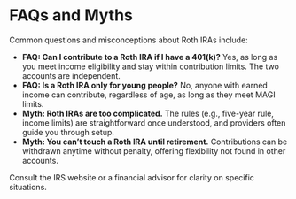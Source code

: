 # FAQs and Myths

Common questions and misconceptions about Roth IRAs include:

- **FAQ: Can I contribute to a Roth IRA if I have a 401(k)?** Yes, as long as you meet income eligibility and stay within contribution limits. The two accounts are independent.
- **FAQ: Is a Roth IRA only for young people?** No, anyone with earned income can contribute, regardless of age, as long as they meet MAGI limits.
- **Myth: Roth IRAs are too complicated.** The rules (e.g., five-year rule, income limits) are straightforward once understood, and providers often guide you through setup.
- **Myth: You can’t touch a Roth IRA until retirement.** Contributions can be withdrawn anytime without penalty, offering flexibility not found in other accounts.

Consult the IRS website or a financial advisor for clarity on specific situations.


